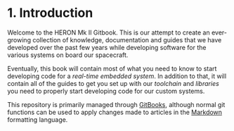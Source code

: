 # 1. Introduction

Welcome to the HERON Mk II Gitbook. This is our attempt to create an ever-growing collection of knowledge, documentation and guides that we have developed over the past few years while developing software for the various systems on board our spacecraft.

Eventually, this book will contain most of what you need to know to start developing code for a _real-time embedded system_. In addition to that, it will contain all of the guides to get you set up with our _toolchain_ and _libraries_ you need to properly start developing code for our custom systems.

This repository is primarily managed through [GitBooks](https://www.gitbook.com/@utat-space-systems), although normal git functions can be used to apply changes made to articles in the [Markdown](https://toolchain.gitbook.com/syntax/markdown.html) formatting language.

